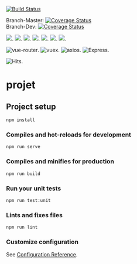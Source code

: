 [![Build Status](https://travis-ci.org/revolalex/yann-vue.svg?branch=master)](https://travis-ci.org/revolalex/yann-vue)

Branch-Master: [![Coverage Status](https://coveralls.io/repos/github/revolalex/yann-vue/badge.svg?branch=master)](https://coveralls.io/github/revolalex/yann-vue?branch=master)
<br/>
Branch-Dev:    [![Coverage Status](https://coveralls.io/repos/github/revolalex/yann-vue/badge.svg?branch=dev)](https://coveralls.io/github/revolalex/yann-vue?branch=dev)


![](https://img.shields.io/badge/made%20with-vue.js-green?logo=vue.js).
![](https://img.shields.io/badge/made%20with-Bootstrap_vue-blueviolet?logo=Bootstrap).
![](https://img.shields.io/badge/made%20with-Node.js-succes?logo=Node.js).
![](https://img.shields.io/badge/made%20with-mysql-blue?logo=mysql).
![](https://img.shields.io/badge/made%20with-jsonwebtokens-orange?logo=jsonwebtokens).
![](https://img.shields.io/badge/made%20with-bcrypt-red?logo=letsencrypt).
![](https://img.shields.io/badge/made%20with-jest-red?logo=jest).


<img src="https://img.shields.io/badge/vue.router-green.svg" alt="vue-router">.
<img src="https://img.shields.io/badge/vuex-green.svg" alt="vuex">.
<img src="https://img.shields.io/badge/axios-succes.svg" alt="axios">.
<img src="https://img.shields.io/badge/Express-succes.svg" alt="Express">. 
<br>


<img src="https://hitcounter.pythonanywhere.com/count/tag.svg?url=https%3A%2F%2Fgithub.com%2Frevolalex%2Fyann-vue" alt="Hits">.



# projet

## Project setup
```
npm install
```

### Compiles and hot-reloads for development
```
npm run serve
```

### Compiles and minifies for production
```
npm run build
```

### Run your unit tests
```
npm run test:unit
```

### Lints and fixes files
```
npm run lint
```

### Customize configuration
See [Configuration Reference](https://cli.vuejs.org/config/).

